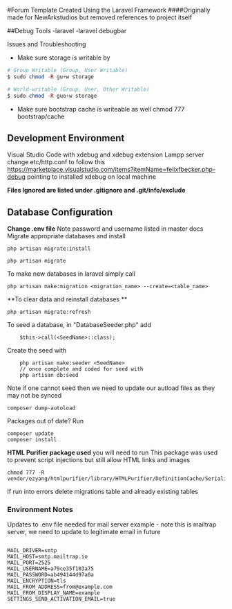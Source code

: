 #Forum Template Created Using the Laravel Framework
####Originally made for NewArkstudios but removed references to project itself

##Debug Tools
-laravel
-laravel debugbar

Issues and Troubleshooting
- Make sure storage is writable by 

``` php
# Group Writable (Group, User Writable)
$ sudo chmod -R gu+w storage

# World-writable (Group, User, Other Writable)
$ sudo chmod -R guo+w storage
```
- Make sure bootstrap cache is writeable as well
chmod 777 bootstrap/cache

## Development Environment
Visual Studio Code with xdebug and xdebug extension
Lampp server change etc/http.conf to follow this https://marketplace.visualstudio.com/items?itemName=felixfbecker.php-debug
pointing to installed xdebug on local machine

**Files Ignored are listed under .gitignore and .git/info/exclude**

## Database Configuration 
**Change .env file**
Note password and username listed in master docs
Migrate appropriate databases and install
```
php artisan migrate:install

php artisan migrate
```
To make new databases in laravel simply call

```
php artisan make:migration <migration_name> --create=<table_name>
```

**To clear data and reinstall databases **
```
php artisan migrate:refresh
```


To seed a database, in "DatabaseSeeder.php" add
```
    $this->call(<SeedName>::class);
```
Create the seed with 
```
    php artisan make:seeder <SeedName>
    // once complete and coded for seed with
    php artisan db:seed
```

Note if one cannot seed then we need to update our autload files
as they may not be synced

```
composer dump-autoload
```
Packages out of date? Run

```
composer update
composer install
```

**HTML Purifier package used** you will need to run
This package was used to prevent script injections but still allow HTML
links and images
```
chmod 777 -R vendor/ezyang/htmlpurifier/library/HTMLPurifier/DefinitionCache/Serializer
```

If run into errors delete migrations table and already existing tables

### Environment Notes
Updates to .env file needed for mail server
example - note this is mailtrap server, we need to update to legitimate email in future
```

MAIL_DRIVER=smtp
MAIL_HOST=smtp.mailtrap.io
MAIL_PORT=2525
MAIL_USERNAME=a79ce35f103a75
MAIL_PASSWORD=ab494144d97a0a
MAIL_ENCRYPTION=tls
MAIL_FROM_ADDRESS=from@example.com
MAIL_FROM_DISPLAY_NAME=example
SETTINGS_SEND_ACTIVATION_EMAIL=true

```
